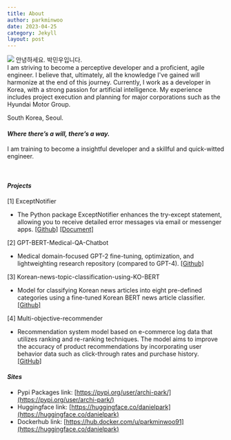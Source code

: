 ```yaml
---
title: About
author: parkminwoo
date: 2023-04-25
category: Jekyll
layout: post
---
```

![](https://dsdanielpark.github.io/assets/profile/meditate.jpg)
안녕하세요. 박민우입니다. <br>
I am striving to become a perceptive developer and a proficient, agile engineer. I believe that, ultimately, all the knowledge I've gained will harmonize at the end of this journey. Currently, I work as a developer in Korea, with a strong passion for artificial intelligence. My experience includes project execution and planning for major corporations such as the Hyundai Motor Group.

South Korea, Seoul.

#### *Where there’s a will, there’s a way.*
I am training to become a insightful developer and a skillful and quick-witted engineer. <br>

<br>

#### *Projects* 
  [1] ExceptNotifier 
  - The Python package ExceptNotifier enhances the try-except statement, allowing you to receive detailed error messages via email or messenger apps. [[Github]](https://github.com/dsdanielpark/ExceptNotifier) [[Document]](https://exceptnotifier.readthedocs.io/en/latest/)
  
  [2] GPT-BERT-Medical-QA-Chatbot 
  - Medical domain-focused GPT-2 fine-tuning, optimization, and lightweighting research repository (compared to GPT-4). [[Github]](https://github.com/DSDanielPark/medical-qa-bert-chatgpt) 

  [3] Korean-news-topic-classification-using-KO-BERT 
  - Model for classifying Korean news articles into eight pre-defined categories using a fine-tuned Korean BERT news article classifier. [[Github]](https://github.com/DSDanielPark/fine-tuned-korean-bert-news-article-classifier)

  [4] Multi-objective-recommender 
  - Recommendation system model based on e-commerce log data that utilizes ranking and re-ranking techniques. The model aims to improve the accuracy of product recommendations by incorporating user behavior data such as click-through rates and purchase history. [[GitHub]](https://github.com/DSDanielPark/kaggle2023-multi-objective-recommender)



 
#### *Sites*
- Pypi Packages link: [https://pypi.org/user/archi-park/](https://pypi.org/user/archi-park/)
- Huggingface  link: [https://huggingface.co/danielpark](https://huggingface.co/danielpark)
- Dockerhub link: [https://hub.docker.com/u/parkminwoo91](https://huggingface.co/danielpark)
